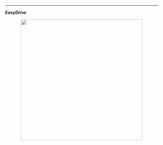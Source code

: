 ***

___EasyDrive___  
<div align=center>
<img src="https://f005.backblazeb2.com/file/img-forWeb/uPic/Screen%20Shot%202023-05-25%20at%206.59.22%20PM.png" width="400">
</div>
